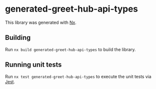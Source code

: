 # generated-greet-hub-api-types

This library was generated with [Nx](https://nx.dev).

## Building

Run `nx build generated-greet-hub-api-types` to build the library.

## Running unit tests

Run `nx test generated-greet-hub-api-types` to execute the unit tests via [Jest](https://jestjs.io).
